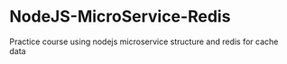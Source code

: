 # NodeJS-MicroService-Redis
Practice course using nodejs microservice structure and redis for cache data
